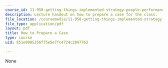 ```yaml
---
course_id: 11-958-getting-things-implemented-strategy-people-performance-and-leadership-january-iap-2009
description: Lecture handout on how to prepare a case for the class.
file_location: /coursemedia/11-958-getting-things-implemented-strategy-people-performance-and-leadership-january-iap-2009/851e9985256ff5e5e7fc4724c2847763_prepare_case.pdf
file_type: application/pdf
layout: pdf
title: How to Prepare a Case
type: course
uid: 851e9985256ff5e5e7fc4724c2847763

---
```

None